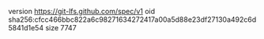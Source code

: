 version https://git-lfs.github.com/spec/v1
oid sha256:cfcc466bbc822a6c98271634272417a00a5d88e23df27130a492c6d5841d1e54
size 7747
